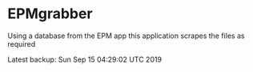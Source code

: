 # EPMgrabber
Using a database from the EPM app this application scrapes the files as required


Latest backup: Sun Sep 15 04:29:02 UTC 2019
